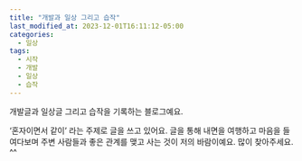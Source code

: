 ```yaml
---
title: "개발과 일상 그리고 습작"
last_modified_at: 2023-12-01T16:11:12-05:00
categories:
  - 일상
tags:
  - 시작
  - 개발
  - 일상
  - 습작
---
```


개발글과 일상글 그리고 습작을 기록하는 블로그예요.

‘혼자이면서 같이’ 라는 주제로 글을 쓰고 있어요. 글을 통해 내면을 여행하고 마음을 들여다보며 주변 사람들과 좋은 관계를 맺고 사는 것이 저의 바람이예요. 많이 찾아주세요. ^^